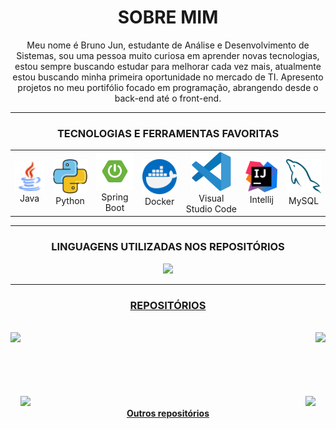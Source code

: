 <center><h1>SOBRE MIM</h1></center>

<center>Meu nome é Bruno Jun, estudante de Análise e Desenvolvimento de Sistemas, sou uma pessoa muito curiosa em aprender novas tecnologias, estou sempre buscando estudar para melhorar cada vez mais, atualmente estou buscando minha primeira oportunidade no mercado de TI. Apresento projetos no meu portifólio focado em programação, abrangendo desde o back-end até o front-end.<center>

<hr>

<center><h3>TECNOLOGIAS E FERRAMENTAS FAVORITAS</h3></center>

<table>
    <td><img src="./images/java.png" width=64px><center>Java</center></td>
    <td><img src="./images/python.png" width=64px><center>Python</center></td>
    <td><center><img src="./images/springBoot.png" width=64px><center>Spring Boot</center></td>
    <td><center><img src="./images/docker.png" width=64px><center>Docker</center></td>
    <td><center><img src="./images/visualStudioCode.svg" width=64px><center>Visual Studio Code</center></td>
    <td><center><img src="./images/intellij.svg" width=64px><center>Intellij</center></td>
    <td><center><img src="./images/mysql.svg" width=64px><center>MySQL</center></td>
</table>

<hr>

<center><h3>LINGUAGENS UTILIZADAS NOS REPOSITÓRIOS</h3></center>

<div>
<a href="https://github.com/BrunoJun">
<img loading="lazy" height="180em" src="https://github-readme-stats.vercel.app/api/top-langs/?username=BrunoJun&layout=compact&langs_count=7&theme=shadow_green"/>
</div>

<hr>

<center><h3>REPOSITÓRIOS</h3></center>
<br>

<div width="100%" align="center">
  <a align="left" href="https://https://github.com/BrunoJun/curso-spring-boot-rest" title="curso-spring-boot-rest"><img align="left" height="115" src="https://github-readme-stats.vercel.app/api/pin/?username=BrunoJun&repo=curso-spring-boot-rest&theme=shadow_green&border_color=green&border_radius=10"></a>
  <a align="right" href="https://https://github.com/BrunoJun/projetos-linux-dio" title="projetos-linux-dio"><img align="right" height="115" src="https://github-readme-stats.vercel.app/api/pin/?username=BrunoJun&repo=projetos-linux-dio&theme=shadow_green&border_color=green&border_radius=10"></a>
</div>
<br/><br/><br/><br/><br/><br/>
<div width="100%" align="center">
  <a align="left" href="https://github.com/BrunoJun/curso-docker" title="curso-docker"><img align="left" height="115" src="https://github-readme-stats.vercel.app/api/pin/?username=BrunoJun&repo=curso-docker&theme=shadow_green&border_color=green&border_radius=10"></a>
  <a align="right" href="https://github.com/BrunoJun/projeto-angular-messiFreeKicks" title="projeto-angular-messiFreeKicks"><img align="right" height="115" src="https://github-readme-stats.vercel.app/api/pin/?username=BrunoJun&repo=projeto-angular-messiFreeKicks&theme=shadow_green&border_color=green&border_radius=10"></a>
</div>

<h4 align="center">
  <a href="https://github.com/BrunoJun?tab=repositories" title="Outros repositórios">Outros repositórios</a>
</h4>
